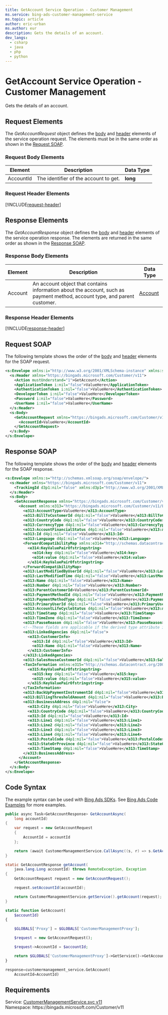 ```yaml
---
title: GetAccount Service Operation - Customer Management
ms.service: bing-ads-customer-management-service
ms.topic: article
author: eric-urban
ms.author: eur
description: Gets the details of an account.
dev_langs: 
  - csharp
  - java
  - php
  - python
---
```

# GetAccount Service Operation - Customer Management
Gets the details of an account.

## <a name="request"></a>Request Elements
The *GetAccountRequest* object defines the [body](#request-body) and [header](#request-header) elements of the service operation request. The elements must be in the same order as shown in the [Request SOAP](#request-soap). 

### <a name="request-body"></a>Request Body Elements

|Element|Description|Data Type|
|-----------|---------------|-------------|
|<a name="accountid"></a>AccountId|The identifier of the account to get.|**long**|

### <a name="request-header"></a>Request Header Elements
[!INCLUDE[request-header](./includes/request-header.md)]

## <a name="response"></a>Response Elements
The *GetAccountResponse* object defines the [body](#response-body) and [header](#response-header) elements of the service operation response. The elements are returned in the same order as shown in the [Response SOAP](#response-soap).

### <a name="response-body"></a>Response Body Elements

|Element|Description|Data Type|
|-----------|---------------|-------------|
|<a name="account"></a>Account|An account object that contains information about the account, such as payment method, account type, and parent customer.|[Account](account.md)|

### <a name="response-header"></a>Response Header Elements
[!INCLUDE[response-header](./includes/response-header.md)]

## <a name="request-soap"></a>Request SOAP
The following template shows the order of the [body](#request-body) and [header](#request-header) elements for the SOAP request.

```xml
<s:Envelope xmlns:i="http://www.w3.org/2001/XMLSchema-instance" xmlns:s="http://schemas.xmlsoap.org/soap/envelope/">
  <s:Header xmlns="https://bingads.microsoft.com/Customer/v11">
    <Action mustUnderstand="1">GetAccount</Action>
    <ApplicationToken i:nil="false">ValueHere</ApplicationToken>
    <AuthenticationToken i:nil="false">ValueHere</AuthenticationToken>
    <DeveloperToken i:nil="false">ValueHere</DeveloperToken>
    <Password i:nil="false">ValueHere</Password>
    <UserName i:nil="false">ValueHere</UserName>
  </s:Header>
  <s:Body>
    <GetAccountRequest xmlns="https://bingads.microsoft.com/Customer/v11">
      <AccountId>ValueHere</AccountId>
    </GetAccountRequest>
  </s:Body>
</s:Envelope>
```

## <a name="response-soap"></a>Response SOAP
The following template shows the order of the [body](#response-body) and [header](#response-header) elements for the SOAP response.

```xml
<s:Envelope xmlns:s="http://schemas.xmlsoap.org/soap/envelope/">
  <s:Header xmlns="https://bingads.microsoft.com/Customer/v11">
    <TrackingId d3p1:nil="false" xmlns:d3p1="http://www.w3.org/2001/XMLSchema-instance">ValueHere</TrackingId>
  </s:Header>
  <s:Body>
    <GetAccountResponse xmlns="https://bingads.microsoft.com/Customer/v11">
      <Account xmlns:e313="https://bingads.microsoft.com/Customer/v11/Entities" d4p1:nil="false" d4p1:type="-- derived type specified here with the appropriate prefix --" xmlns:d4p1="http://www.w3.org/2001/XMLSchema-instance">
        <e313:AccountType>ValueHere</e313:AccountType>
        <e313:BillToCustomerId d4p1:nil="false">ValueHere</e313:BillToCustomerId>
        <e313:CountryCode d4p1:nil="false">ValueHere</e313:CountryCode>
        <e313:CurrencyType d4p1:nil="false">ValueHere</e313:CurrencyType>
        <e313:AccountFinancialStatus d4p1:nil="false">ValueHere</e313:AccountFinancialStatus>
        <e313:Id d4p1:nil="false">ValueHere</e313:Id>
        <e313:Language d4p1:nil="false">ValueHere</e313:Language>
        <ForwardCompatibilityMap xmlns:e314="http://schemas.datacontract.org/2004/07/System.Collections.Generic" d4p1:nil="false">
          <e314:KeyValuePairOfstringstring>
            <e314:key d4p1:nil="false">ValueHere</e314:key>
            <e314:value d4p1:nil="false">ValueHere</e314:value>
          </e314:KeyValuePairOfstringstring>
        </ForwardCompatibilityMap>
        <e313:LastModifiedByUserId d4p1:nil="false">ValueHere</e313:LastModifiedByUserId>
        <e313:LastModifiedTime d4p1:nil="false">ValueHere</e313:LastModifiedTime>
        <e313:Name d4p1:nil="false">ValueHere</e313:Name>
        <e313:Number d4p1:nil="false">ValueHere</e313:Number>
        <e313:ParentCustomerId>ValueHere</e313:ParentCustomerId>
        <e313:PaymentMethodId d4p1:nil="false">ValueHere</e313:PaymentMethodId>
        <e313:PaymentMethodType d4p1:nil="false">ValueHere</e313:PaymentMethodType>
        <e313:PrimaryUserId d4p1:nil="false">ValueHere</e313:PrimaryUserId>
        <e313:AccountLifeCycleStatus d4p1:nil="false">ValueHere</e313:AccountLifeCycleStatus>
        <e313:TimeStamp d4p1:nil="false">ValueHere</e313:TimeStamp>
        <e313:TimeZone d4p1:nil="false">ValueHere</e313:TimeZone>
        <e313:PauseReason d4p1:nil="false">ValueHere</e313:PauseReason>
        <!--These fields are applicable if the derived type attribute is set to AdvertiserAccount-->
        <e313:LinkedAgencies d4p1:nil="false">
          <e313:CustomerInfo>
            <e313:Id d4p1:nil="false">ValueHere</e313:Id>
            <e313:Name d4p1:nil="false">ValueHere</e313:Name>
          </e313:CustomerInfo>
        </e313:LinkedAgencies>
        <e313:SalesHouseCustomerId d4p1:nil="false">ValueHere</e313:SalesHouseCustomerId>
        <TaxInformation xmlns:e315="http://schemas.datacontract.org/2004/07/System.Collections.Generic" d4p1:nil="false">
          <e315:KeyValuePairOfstringstring>
            <e315:key d4p1:nil="false">ValueHere</e315:key>
            <e315:value d4p1:nil="false">ValueHere</e315:value>
          </e315:KeyValuePairOfstringstring>
        </TaxInformation>
        <e313:BackUpPaymentInstrumentId d4p1:nil="false">ValueHere</e313:BackUpPaymentInstrumentId>
        <e313:BillingThresholdAmount d4p1:nil="false">ValueHere</e313:BillingThresholdAmount>
        <e313:BusinessAddress d4p1:nil="false">
          <e313:City d4p1:nil="false">ValueHere</e313:City>
          <e313:CountryCode d4p1:nil="false">ValueHere</e313:CountryCode>
          <e313:Id d4p1:nil="false">ValueHere</e313:Id>
          <e313:Line1 d4p1:nil="false">ValueHere</e313:Line1>
          <e313:Line2 d4p1:nil="false">ValueHere</e313:Line2>
          <e313:Line3 d4p1:nil="false">ValueHere</e313:Line3>
          <e313:Line4 d4p1:nil="false">ValueHere</e313:Line4>
          <e313:PostalCode d4p1:nil="false">ValueHere</e313:PostalCode>
          <e313:StateOrProvince d4p1:nil="false">ValueHere</e313:StateOrProvince>
          <e313:TimeStamp d4p1:nil="false">ValueHere</e313:TimeStamp>
        </e313:BusinessAddress>
      </Account>
    </GetAccountResponse>
  </s:Body>
</s:Envelope>
```

## <a name="example"></a>Code Syntax
The example syntax can be used with [Bing Ads SDKs](../guides/client-libraries.md). See [Bing Ads Code Examples](../guides/code-examples.md) for more examples.
```csharp
public async Task<GetAccountResponse> GetAccountAsync(
	long accountId)
{
	var request = new GetAccountRequest
	{
		AccountId = accountId
	};

	return (await CustomerManagementService.CallAsync((s, r) => s.GetAccountAsync(r), request));
}
```
```java
static GetAccountResponse getAccount(
	java.lang.Long accountId) throws RemoteException, Exception
{
	GetAccountRequest request = new GetAccountRequest();

	request.setAccountId(accountId);

	return CustomerManagementService.getService().getAccount(request);
}
```
```php
static function GetAccount(
	$accountId)
{

	$GLOBALS['Proxy'] = $GLOBALS['CustomerManagementProxy'];

	$request = new GetAccountRequest();

	$request->AccountId = $accountId;

	return $GLOBALS['CustomerManagementProxy']->GetService()->GetAccount($request);
}
```
```python
response=customermanagement_service.GetAccount(
	AccountId=AccountId)
```

## Requirements
Service: [CustomerManagementService.svc v11](https://clientcenter.api.bingads.microsoft.com/Api/CustomerManagement/v11/CustomerManagementService.svc)  
Namespace: https\://bingads.microsoft.com/Customer/v11  

